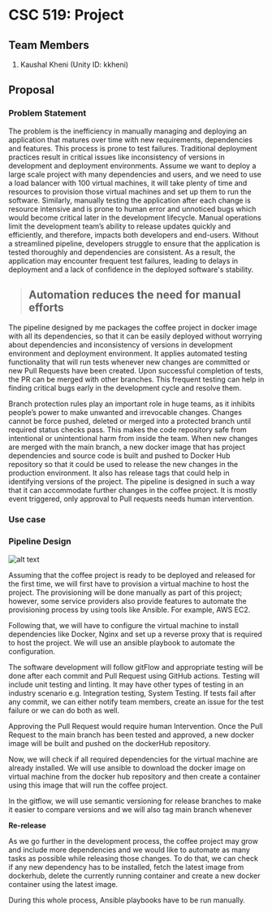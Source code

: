 # CSC 519: Project

## Team Members

1) Kaushal Kheni (Unity ID: kkheni)

## Proposal

### Problem Statement

The problem is the inefficiency in manually managing and deploying an application that matures over time with new requirements, dependencies and features. This process is prone to test failures. Traditional deployment practices result in critical issues like inconsistency of versions in development and deployment environments. Assume we want to deploy a large scale project with many dependencies and users, and we need to use a load balancer with 100 virtual machines, it will take plenty of time and resources to provision those virtual machines and set up them to run the software. Similarly, manually testing the application after each change is resource intensive and is prone to human error and unnoticed bugs which would become critical later in the development lifecycle. Manual operations limit the development team’s ability to release updates quickly and efficiently, and therefore, impacts both developers and end-users. Without a streamlined pipeline, developers struggle to ensure that the application is tested thoroughly and dependencies are consistent. As a result, the application may encounter frequent test failures, leading to delays in deployment and a lack of confidence in the deployed software's stability.

> ## Automation reduces the need for manual efforts

The pipeline designed by me packages the coffee project in docker image with all its dependencies, so that it can be easily deployed without worrying about dependencies and inconsistency of versions in development environment and deployment environment. It applies automated testing functionality that will run tests whenever new changes are committed or new Pull Requests have been created. Upon successful completion of tests, the PR can be merged with other branches. This frequent testing can help in finding critical bugs early in the development cycle and resolve them. 

Branch protection rules play an important role in huge teams, as it inhibits people’s power to make unwanted and irrevocable changes. Changes cannot be force pushed, deleted or merged into a protected branch until required status checks pass. This makes the code repository safe from intentional or unintentional harm from inside the team. When new changes are merged with the main branch, a new docker image that has project dependencies and source code is built and pushed to Docker Hub repository so that it could be used to release the new changes in the production environment. It also has release tags that could help in identifying versions of the project. The pipeline is designed in such a way that it can accommodate further changes in the coffee project. It is mostly event triggered, only approval to Pull requests needs human intervention. 

### Use case



### Pipeline Design

![alt text](https://github.ncsu.edu/kkheni/CSC-519-Project/blob/main/pipeline.png)

Assuming that the coffee project is ready to be deployed and released for the first time, we will first have to provision a virtual machine to host the project. The provisioning will be done manually as part of this project; however, some service providers also provide features to automate the provisioning process by using tools like Ansible. For example, AWS EC2. 

Following that, we will have to configure the virtual machine to install dependencies like Docker, Nginx and set up a reverse proxy that is required to host the project. We will use an ansible playbook to automate the configuration.

The software development will follow gitFlow and appropriate testing will be done after each commit and Pull Request using GitHub actions. Testing will include unit testing and linting. It may have other types of testing in an industry scenario e.g. Integration testing, System Testing. If tests fail after any commit, we can either notify team members, create an issue for the test failure or we can do both as well. 

Approving the Pull Request would require human Intervention. Once the Pull Request to the main branch has been tested and approved, a new docker image will be built and pushed on the dockerHub repository.

Now, we will check if all required dependencies for the virtual machine are already installed. We will use ansible to download the docker image on virtual machine from the docker hub repository and then create a container using this image that will run the coffee project.

In the gitflow, we will use semantic versioning for release branches to make it easier to compare versions and we will also tag main branch whenever 

**Re-release**

As we go further in the development process, the coffee project may grow and include more dependencies and we would like to automate as many tasks as possible while releasing those changes. To do that, we can check if any new dependency has to be installed, fetch the latest image from dockerhub, delete the currently running container and create a new docker container using the latest image.

During this whole process, Ansible playbooks have to be run manually.
